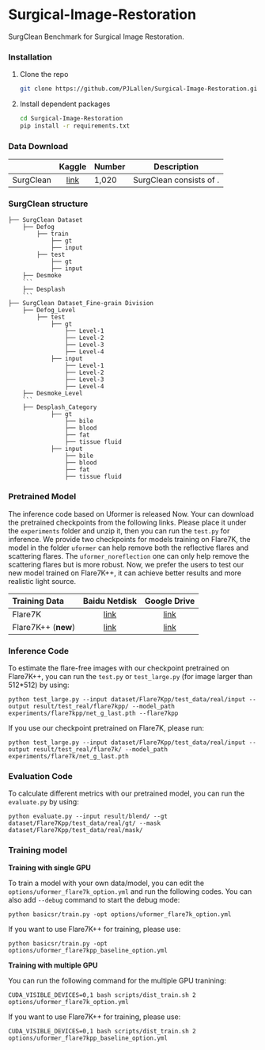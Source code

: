 # Surgical-Image-Restoration
SurgClean Benchmark for Surgical Image Restoration.


### Installation

1. Clone the repo

    ```bash
    git clone https://github.com/PJLallen/Surgical-Image-Restoration.git
    ```

1. Install dependent packages

    ```bash
    cd Surgical-Image-Restoration
    pip install -r requirements.txt
    ```

### Data Download

|     | Kaggle | Number | Description|
| :--- | :--: | :---- | ---- |
| SurgClean | [link](https://kaggle.com/datasets/5bad41858571a3a9ea2f65a50c1d1d81c71956cc966c5b6ab96a42fa46418d78) | 1,020 | SurgClean consists of . |

### SurgClean structure

```
├── SurgClean Dataset
	├── Defog
		├── train
			├── gt
			├── input
		├── test
			├── gt
			├── input
	├── Desmoke
	```
	├── Desplash
	```
├── SurgClean Dataset_Fine-grain Division
	├── Defog_Level
		├── test
			├── gt
				├── Level-1
				├── Level-2
				├── Level-3
				├── Level-4
			├── input
				├── Level-1
				├── Level-2
				├── Level-3
				├── Level-4
	├── Desmoke_Level
	```
	├── Desplash_Category
			├── gt
				├── bile
				├── blood
				├── fat
				├── tissue fluid
			├── input
				├── bile
				├── blood
				├── fat
				├── tissue fluid
```


### Pretrained Model

The inference code based on Uformer is released Now. Your can download the pretrained checkpoints from the following links. Please place it under the `experiments` folder and unzip it, then you can run the `test.py` for inference. We provide two checkpoints for models training on Flare7K, the model in the folder `uformer` can help remove both the reflective flares and scattering flares. The `uformer_noreflection` one can only help remove the scattering flares but is more robust. Now, we prefer the users to test our new model trained on Flare7K++, it can achieve better results and more realistic light source.

| Training Data       |                        Baidu Netdisk                         |                         Google Drive                         |
| :------------------ | :----------------------------------------------------------: | :----------------------------------------------------------: |
| Flare7K             | [link](https://pan.baidu.com/s/1EJSYIbbQe5SZYiNIcvrmNQ?pwd=xui4) | [link](https://drive.google.com/file/d/1uFzIBNxfq-82GTBQZ_5EE9jgDh79HVLy/view?usp=sharing) |
| Flare7K++ (**new**) | [link](https://pan.baidu.com/s/1lC4zSda5O2aUtMPlZ9sRiw?pwd=nips)  | [link](https://drive.google.com/file/d/17AX9BJ-GS0in9Ey7vw3BVPISm67Rpzho/view?usp=sharing)|

### Inference Code
To estimate the flare-free images with our checkpoint pretrained on Flare7K++, you can run the `test.py` or `test_large.py` (for image larger than 512*512) by using:
```
python test_large.py --input dataset/Flare7Kpp/test_data/real/input --output result/test_real/flare7kpp/ --model_path experiments/flare7kpp/net_g_last.pth --flare7kpp
```
If you use our checkpoint pretrained on Flare7K, please run:
```
python test_large.py --input dataset/Flare7Kpp/test_data/real/input --output result/test_real/flare7k/ --model_path experiments/flare7k/net_g_last.pth
```

### Evaluation Code
To calculate different metrics with our pretrained model, you can run the `evaluate.py` by using:
```
python evaluate.py --input result/blend/ --gt dataset/Flare7Kpp/test_data/real/gt/ --mask dataset/Flare7Kpp/test_data/real/mask/
```

### Training model

**Training with single GPU**

To train a model with your own data/model, you can edit the `options/uformer_flare7k_option.yml` and run the following codes. You can also add `--debug` command to start the debug mode:

```
python basicsr/train.py -opt options/uformer_flare7k_option.yml
```
If you want to use Flare7K++ for training, please use:
```
python basicsr/train.py -opt options/uformer_flare7kpp_baseline_option.yml
```

**Training with multiple GPU**

You can run the following command for the multiple GPU tranining:

```
CUDA_VISIBLE_DEVICES=0,1 bash scripts/dist_train.sh 2 options/uformer_flare7k_option.yml
```
If you want to use Flare7K++ for training, please use:
```
CUDA_VISIBLE_DEVICES=0,1 bash scripts/dist_train.sh 2 options/uformer_flare7kpp_baseline_option.yml
```


